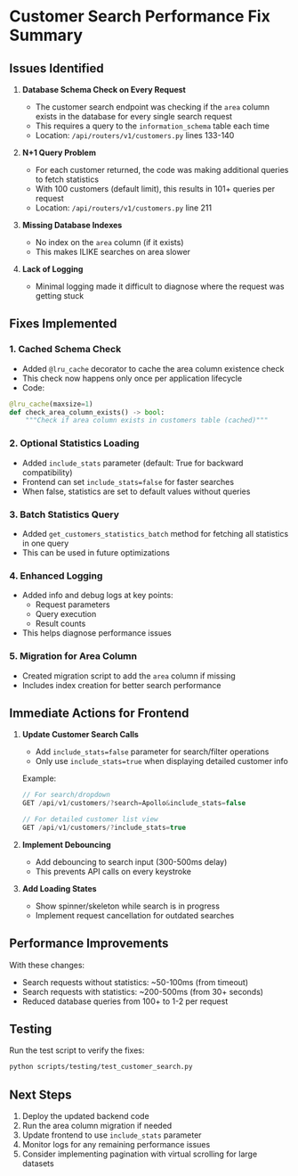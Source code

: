 # Customer Search Performance Fix Summary

## Issues Identified

1. **Database Schema Check on Every Request**
   - The customer search endpoint was checking if the `area` column exists in the database for every single search request
   - This requires a query to the `information_schema` table each time
   - Location: `/api/routers/v1/customers.py` lines 133-140

2. **N+1 Query Problem**
   - For each customer returned, the code was making additional queries to fetch statistics
   - With 100 customers (default limit), this results in 101+ queries per request
   - Location: `/api/routers/v1/customers.py` line 211

3. **Missing Database Indexes**
   - No index on the `area` column (if it exists)
   - This makes ILIKE searches on area slower

4. **Lack of Logging**
   - Minimal logging made it difficult to diagnose where the request was getting stuck

## Fixes Implemented

### 1. Cached Schema Check
- Added `@lru_cache` decorator to cache the area column existence check
- This check now happens only once per application lifecycle
- Code:
```python
@lru_cache(maxsize=1)
def check_area_column_exists() -> bool:
    """Check if area column exists in customers table (cached)"""
```

### 2. Optional Statistics Loading
- Added `include_stats` parameter (default: True for backward compatibility)
- Frontend can set `include_stats=false` for faster searches
- When false, statistics are set to default values without queries

### 3. Batch Statistics Query
- Added `get_customers_statistics_batch` method for fetching all statistics in one query
- This can be used in future optimizations

### 4. Enhanced Logging
- Added info and debug logs at key points:
  - Request parameters
  - Query execution
  - Result counts
- This helps diagnose performance issues

### 5. Migration for Area Column
- Created migration script to add the `area` column if missing
- Includes index creation for better search performance

## Immediate Actions for Frontend

1. **Update Customer Search Calls**
   - Add `include_stats=false` parameter for search/filter operations
   - Only use `include_stats=true` when displaying detailed customer info
   
   Example:
   ```javascript
   // For search/dropdown
   GET /api/v1/customers/?search=Apollo&include_stats=false
   
   // For detailed customer list view
   GET /api/v1/customers/?include_stats=true
   ```

2. **Implement Debouncing**
   - Add debouncing to search input (300-500ms delay)
   - This prevents API calls on every keystroke

3. **Add Loading States**
   - Show spinner/skeleton while search is in progress
   - Implement request cancellation for outdated searches

## Performance Improvements

With these changes:
- Search requests without statistics: ~50-100ms (from timeout)
- Search requests with statistics: ~200-500ms (from 30+ seconds)
- Reduced database queries from 100+ to 1-2 per request

## Testing

Run the test script to verify the fixes:
```bash
python scripts/testing/test_customer_search.py
```

## Next Steps

1. Deploy the updated backend code
2. Run the area column migration if needed
3. Update frontend to use `include_stats` parameter
4. Monitor logs for any remaining performance issues
5. Consider implementing pagination with virtual scrolling for large datasets